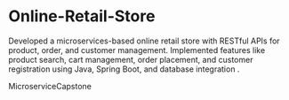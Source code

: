 # Online-Retail-Store
Developed a microservices-based online retail store with RESTful APIs for product, order, and customer management. Implemented features like product search, cart management, order placement, and customer registration using Java, Spring Boot, and database integration .


MicroserviceCapstone
